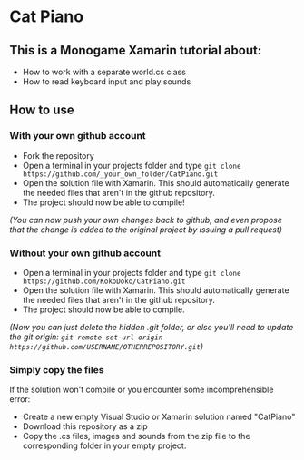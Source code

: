 # Cat Piano

## This is a Monogame Xamarin tutorial about:

- How to work with a separate world.cs class 
- How to read keyboard input and play sounds

## How to use

### With your own github account

- Fork the repository
- Open a terminal in your projects folder and type `git clone https://github.com/_your_own_folder/CatPiano.git` 
- Open the solution file with Xamarin. This should automatically generate the needed files that aren't in the github repository.
- The project should now be able to compile!

_(You can now push your own changes back to github, and even propose that the change is added to the original project by issuing a pull request)_

### Without your own github account

- Open a terminal in your projects folder and type `git clone https://github.com/KokoDoko/CatPiano.git` 
- Open the solution file with Xamarin. This should automatically generate the needed files that aren't in the github repository.
- The project should now be able to compile.

_(Now you can just delete the hidden .git folder, or else you'll need to update the git origin:  `git remote set-url origin https://github.com/USERNAME/OTHERREPOSITORY.git`)_

### Simply copy the files

If the solution won't compile or you encounter some incomprehensible error:

- Create a new empty Visual Studio or Xamarin solution named "CatPiano"
- Download this repository as a zip
- Copy the .cs files, images and sounds from the zip file to the corresponding folder in your empty project.
